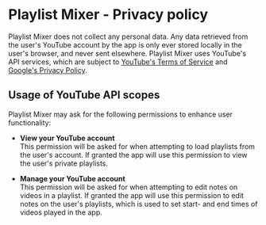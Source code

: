 # Playlist Mixer - Privacy policy

Playlist Mixer does not collect any personal data. Any data retrieved from the user's YouTube
account by the app is only ever stored locally in the user's browser, and never sent elsewhere.
Playlist Mixer uses YouTube's API services, which are subject to
[YouTube's Terms of Service](https://www.youtube.com/t/terms) and
[Google's Privacy Policy](https://policies.google.com/privacy).


## Usage of YouTube API scopes

Playlist Mixer may ask for the following permissions to enhance user functionality:

- **View your YouTube account**  
This permission will be asked for when attempting to load playlists from the user's account. If
granted the app will use this permission to view the user's private playlists.

- **Manage your YouTube account**  
This permission will be asked for when attempting to edit notes on videos in a playlist. If granted
the app will use this permission to edit notes on the user's playlists, which is used to set
start- and end times of videos played in the app.
